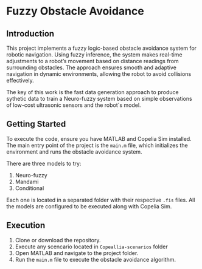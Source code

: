 # Fuzzy Obstacle Avoidance

## Introduction
This project implements a fuzzy logic-based obstacle avoidance system for robotic navigation. Using fuzzy inference, the system makes real-time adjustments to a robot’s movement based on distance readings from surrounding obstacles. The approach ensures smooth and adaptive navigation in dynamic environments, allowing the robot to avoid collisions effectively.

The key of this work is the fast data generation approach to produce sythetic data to train a Neuro-fuzzy system based on simple observations of low-cost ultrasonic sensors and the  robot´s model.

## Getting Started
To execute the code, ensure you have MATLAB and Copelia Sim installed. The main entry point of the project is the `main.m` file, which initializes the environment and runs the obstacle avoidance system.

There are three models to try: 

1. Neuro-fuzzy
2. Mandami
3. Conditional

Each one is located in a separated folder with their respective `.fis` files. All the models are configured to be executed along with Copelia Sim.

## Execution
1. Clone or download the repository.
2. Execute any scencario located in `Copeallia-scenarios` folder
3. Open MATLAB and navigate to the project folder.
4. Run the `main.m` file to execute the obstacle avoidance algorithm.

